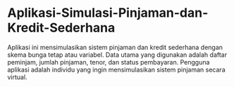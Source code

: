 # Aplikasi-Simulasi-Pinjaman-dan-Kredit-Sederhana
Aplikasi ini mensimulasikan sistem pinjaman dan kredit sederhana dengan skema bunga tetap atau variabel. Data utama yang digunakan adalah daftar peminjam, jumlah pinjaman, tenor, dan status pembayaran. Pengguna aplikasi adalah individu yang ingin mensimulasikan sistem pinjaman secara virtual.
